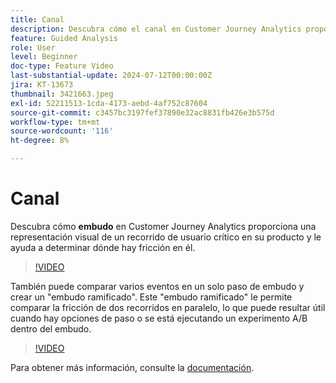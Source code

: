 ```yaml
---
title: Canal
description: Descubra cómo el canal en Customer Journey Analytics proporciona una representación visual de un recorrido de usuario crítico en su producto y le ayuda a determinar dónde hay fricción en él.
feature: Guided Analysis
role: User
level: Beginner
doc-type: Feature Video
last-substantial-update: 2024-07-12T00:00:00Z
jira: KT-13673
thumbnail: 3421663.jpeg
exl-id: 52211513-1cda-4173-aebd-4af752c87604
source-git-commit: c3457bc3197fef37890e32ac8831fb426e3b575d
workflow-type: tm+mt
source-wordcount: '116'
ht-degree: 8%

---
```


# Canal

Descubra cómo **embudo** en Customer Journey Analytics proporciona una representación visual de un recorrido de usuario crítico en su producto y le ayuda a determinar dónde hay fricción en él.

>[!VIDEO](https://video.tv.adobe.com/v/3431275/?learn=on&captions=spa)

También puede comparar varios eventos en un solo paso de embudo y crear un &quot;embudo ramificado&quot;. Este &quot;embudo ramificado&quot; le permite comparar la fricción de dos recorridos en paralelo, lo que puede resultar útil cuando hay opciones de paso o se está ejecutando un experimento A/B dentro del embudo.

>[!VIDEO](https://video.tv.adobe.com/v/3445802/?learn=on&captions=spa)

Para obtener más información, consulte la [documentación](https://experienceleague.adobe.com/es/docs/analytics-platform/using/guided-analysis/funnel/friction).
